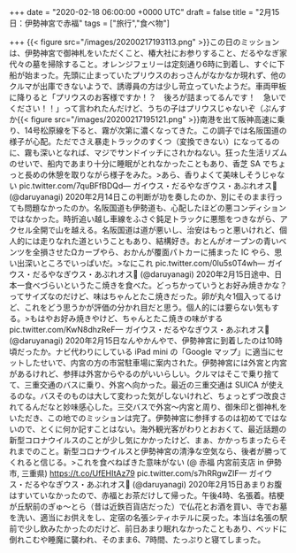 
+++
date = "2020-02-18 06:00:00 +0000 UTC"
draft = false
title = "2月15日：伊勢神宮で赤福"
tags = ["旅行","食べ物"]

+++
{{< figure src="/images/20200217193113.png"  >}}この日のミッションは、伊勢神宮で御神札をいただくこと、椿大社にお参りすること、だるやなぎ家代々の墓を掃除すること。オレンジフェリーは定刻通り6時に到着し、すぐに下船が始まった。先頭に止まっていたプリウスのおっさんがなかなか現れず、他のクルマが出庫できないようで、誘導員の方は少し苛立っていたようだ。車両甲板に降りると「プリウスのお客様ですか！？　後ろが詰まってるんです！　急いでください！！」って言われたんだけど、うちの子はプリウスじゃないぞ（ぷんすか{{< figure src="/images/20200217195121.png"  >}}南港を出て阪神高速に乗り、14号松原線を下ると、霧が次第に濃くなってきた。この調子では名阪国道の様子が心配。ただでさえ暴走トラックのすくつ（変換できない）になってるのに、霧も深いとなれば、マジでサンドイッチにされかねない。狂った生活リズムのせいで、船内であまり十分に睡眠がとれなかったこともあり、香芝 SA でちょっと長めの休憩を取りながら様子をみた。>あら、香りよくて美味しそうじゃない pic.twitter.com/7quBFfBDQd— ガイウス・だるやなぎウス・あぶれオス🍊 (@daruyanagi) 2020年2月14日<script async="" src="https://platform.twitter.com/widgets.js" charset="utf-8"></script>この判断が功を奏したのか、別にそのまま行っても問題なかったのか。名阪国道も伊勢道も、心配したほどの悪コンディションではなかった。時折追い越し車線をふさぐ鈍足トラックに悪態をつきながら、アクセル全開で山を越える。名阪国道は道が悪いし、治安はもっと悪いけれど、個人的には走りなれた道ということもあり、結構好き。おとんがオープンの青いベンツを全損させたΩカーブやら、おかんが覆面パトカーに捕まった IC やら、思い出深いところでいっぱいだ。>なにこれ pic.twitter.com/0lu5s0T4wh— ガイウス・だるやなぎウス・あぶれオス🍊 (@daruyanagi) 2020年2月15日<script async="" src="https://platform.twitter.com/widgets.js" charset="utf-8"></script>途中、日本一食べづらいというたこ焼きを食べた。どっちかっていうとお好み焼きかな？ってサイズなのだけど、味はちゃんとたこ焼きだった。卵が丸々1個入ってるけど、これをどう思うかが評価の分かれ目だと思う。個人的には要らない気もする。>もはやお好み焼きやけど、ちゃんとたこ焼きの味がする pic.twitter.com/KwN8dhzReF— ガイウス・だるやなぎウス・あぶれオス🍊 (@daruyanagi) 2020年2月15日<script async="" src="https://platform.twitter.com/widgets.js" charset="utf-8"></script>なんやかんやで、伊勢神宮に到着したのは10時頃だったか。ナビ代わりにしている iPad mini の「Google マップ」に適当にセットしたせいで、内宮の方の市営駐車場に案内された。伊勢神宮には外宮と内宮があるけれど、参拝は外宮からやるのがいいらしい。クルマはそこで乗り捨てて、三重交通のバスに乗り、外宮へ向かった。最近の三重交通は SUICA が使えるのな。バスそのものは大して変わった気がしないけれど、ちょっとずつ改良されてるんだなと妙味感心した。三交バスで外宮～内宮と周り、御朱印と御神札をいただき、この地でのミッションは完了。伊勢神宮に参拝するのは初めてではないので、とくに何か記すことはない。海外観光客がわりとおおくて、最近話題の新型コロナウイルスのことが少し気にかかったけど、まぁ、かかっちまったらそれまでのこと。新型コロナウイルスと伊勢神宮の清浄な空気なら、後者が勝ってくれると信じる。>これを食べねばきた意味がない (@ 赤福 内宮前支店 in 伊勢市, 三重県) https://t.co/UfEHItAz79 pic.twitter.com/s7hRRgwZIF— ガイウス・だるやなぎウス・あぶれオス🍊 (@daruyanagi) 2020年2月15日<script async="" src="https://platform.twitter.com/widgets.js" charset="utf-8"></script>あまりお腹はすいていなかったので、赤福とお茶だけして帰った。午後4時、名張着。桔梗が丘駅前のぎゅ～とら（昔は近鉄百貨店だった）で仏花とお酒を買い、寺でお墓を洗い、適当にお供えをし、定宿の名張シティホテルに戻った。本当は名張の駅前で少し飲みたかったのだけど、前日あまり眠れなかったこともあり、ベッドに倒れこむや睡魔に襲われ、そのまま6、7時間、たっぷりと寝てしまった。


